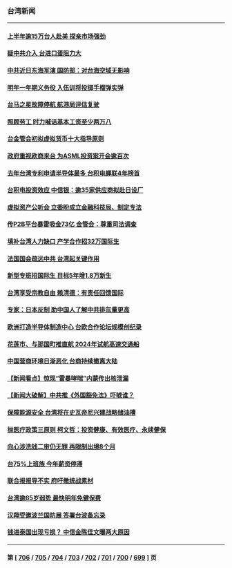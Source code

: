### 台湾新闻
---
#### [上半年逾15万台人赴美 探亲市场强劲](../../pages/ncid1349361/n14068927.md) 
#### [疑中共介入 台进口蛋阻力大](../../pages/ncid1349361/n14068919.md) 
#### [中共近日东海军演 国防部：对台海空域无影响](../../pages/ncid1349361/n14068925.md) 
#### [明年一年期义务役 入伍训将投掷手榴弹实弹](../../pages/ncid1349361/n14068923.md) 
#### [台马之星故障停航 航港局评估复驶](../../pages/ncid1349361/n14068936.md) 
#### [照顾劳工 时力喊话基本工资至少两万八](../../pages/ncid1349361/n14068939.md) 
#### [台金管会初拟虚拟货币十大指导原则](../../pages/ncid1349361/n14068905.md) 
#### [政府重视欧商来台 为ASML投资案开会逾百次](../../pages/ncid1349361/n14068910.md) 
#### [去年台湾专利申请半导体最多 台积电蝉联4年榜首](../../pages/ncid1349361/n14068911.md) 
#### [台积电投资效应 中信银：逾35家供应商拟赴日设厂](../../pages/ncid1349361/n14068914.md) 
#### [虚拟资产公听会 立委盼成立金融科技局、制定专法](../../pages/ncid1349361/n14068907.md) 
#### [传P2B平台暴雷吸金73亿 金管会：尊重司法调查](../../pages/ncid1349361/n14068854.md) 
#### [填补台湾人力缺口 产学合作招32万国际生](../../pages/ncid1349361/n14068855.md) 
#### [法国国会疏远中共 台湾起关键作用](../../pages/ncid1349361/n14068832.md) 
#### [新型专班招国际生 目标5年增1.8万新生](../../pages/ncid1349361/n14068839.md) 
#### [台湾享受宗教自由 赖清德：有责任回馈国际](../../pages/ncid1349361/n14068768.md) 
#### [专家：日本反制 助中国人了解中共排氚量更高](../../pages/ncid1349361/n14068696.md) 
#### [欧洲打造半导体制造中心 台欧合作论坛规模创纪录](../../pages/ncid1349361/n14068738.md) 
#### [花莲市、与那国町推直航 2024年试航高速交通船](../../pages/ncid1349361/n14068713.md) 
#### [中国营商环境日渐恶化 台商持续撤离大陆](../../pages/ncid1349361/n14068029.md) 
#### [【新闻看点】惊现“雷暴哮喘”内蒙传出核泄漏](../../pages/ncid1349361/n14068227.md) 
#### [【新闻大破解】中共推《外国豁免法》吓唬谁？](../../pages/ncid1349361/n14068257.md) 
#### [保障能源安全 台湾将在史瓦帝尼兴建战略储油槽](../../pages/ncid1349361/n14068159.md) 
#### [抛医疗政策三原则 柯文哲：投资健康、有效医疗、永续健保](../../pages/ncid1349361/n14068130.md) 
#### [向心涉洗钱二审仍无罪 再限制出境8个月](../../pages/ncid1349361/n14068126.md) 
#### [台75%上班族 今年薪资停滞](../../pages/ncid1349361/n14068132.md) 
#### [联合报报导不实 府吁撤统战素材](../../pages/ncid1349361/n14068184.md) 
#### [台湾逾65岁弱势 最快明年免健保费](../../pages/ncid1349361/n14068183.md) 
#### [汉翔受邀波兰国防展 签署台波备忘录](../../pages/ncid1349361/n14068162.md) 
#### [钱进泰国出现亏损？ 中信金陈佳文曝两大原因](../../pages/ncid1349361/n14068179.md) 

---
#### 第 [ [706](./706.md) / [705](./705.md) / [704](./704.md) / [703](./703.md) / [702](./702.md) / [701](./701.md) / [700](./700.md) / [699](./699.md) ] 页
